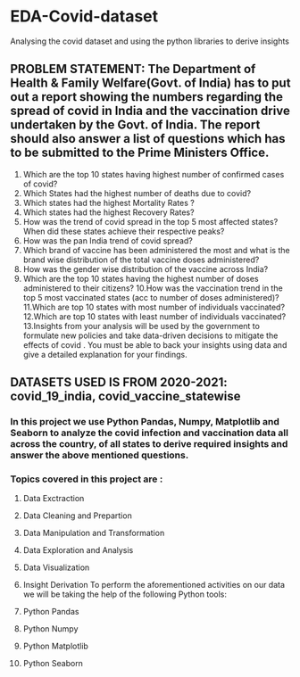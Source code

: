 # EDA-Covid-dataset
Analysing the covid dataset and using the python libraries to derive insights
## PROBLEM STATEMENT: The Department of Health & Family Welfare(Govt. of India) has to put out a report showing the numbers regarding the spread of covid in India and the vaccination drive undertaken by the Govt. of India. The report should also answer a list of questions which has to be submitted to the Prime Ministers Office.  

  1. Which are the top 10 states having highest number of confirmed cases of covid?
  2. Which States had the highest number of deaths due to covid?
  3. Which states had the highest Mortality Rates ?
  4. Which states had the highest Recovery Rates?
  5. How was the trend of covid spread in the top 5 most affected states? When did these states achieve their respective peaks?
  6. How was the pan India trend of covid spread?
  7. Which brand of vaccine has been administered the most and what is the brand wise distribution of the total vaccine doses administered?
  8. How was the gender wise distribution of the vaccine across India?
  9. Which are the top 10 states having the highest number of doses administered to their citizens?
  10.How was the vaccination trend in the top 5 most vaccinated states (acc to number of doses administered)?
  11.Which are top 10 states with most number of individuals vaccinated?
  12.Which are top 10 states with least number of individuals vaccinated?
  13.Insights from your analysis will be used by the government to formulate new policies and take data-driven decisions to mitigate the effects of covid . You must be    able to back your insights using data and give a detailed explanation for your findings.

 ## DATASETS USED IS FROM 2020-2021: covid_19_india, covid_vaccine_statewise

### In this project we use Python Pandas, Numpy, Matplotlib and Seaborn to analyze the covid infection and vaccination data all across the country, of all states to derive required insights and answer the above mentioned questions.

### Topics covered in this project are :

  1. Data Exctraction
  2. Data Cleaning and Prepartion
  3. Data Manipulation and Transformation
  4. Data Exploration and Analysis
  5. Data Visualization
  6. Insight Derivation
To perform the aforementioned activities on our data we will be taking the help of the following Python tools:

  1. Python Pandas
  2. Python Numpy
  3. Python Matplotlib
  4. Python Seaborn
